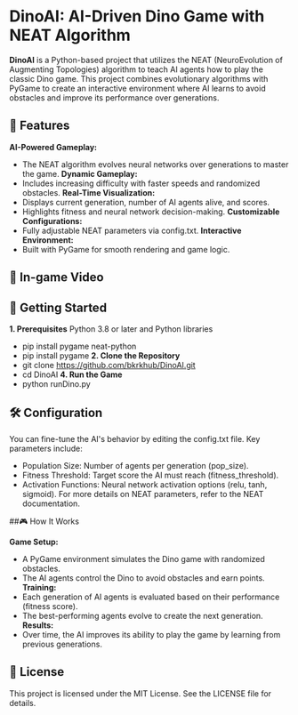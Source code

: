 # DinoAI: AI-Driven Dino Game with NEAT Algorithm


**DinoAI** is a Python-based project that utilizes the NEAT (NeuroEvolution of Augmenting Topologies) algorithm to teach AI agents how to play the classic Dino game. This project combines evolutionary algorithms with PyGame to create an interactive environment where AI learns to avoid obstacles and improve its performance over generations.

## 🌟 Features

**AI-Powered Gameplay:** 
- The NEAT algorithm evolves neural networks over generations to master the game.
**Dynamic Gameplay:**
- Includes increasing difficulty with faster speeds and randomized obstacles.
**Real-Time Visualization:**
- Displays current generation, number of AI agents alive, and scores.
- Highlights fitness and neural network decision-making.
**Customizable Configurations:**
- Fully adjustable NEAT parameters via config.txt.
**Interactive Environment:**
- Built with PyGame for smooth rendering and game logic.


## 📸 In-game Video




## 🚀 Getting Started

**1. Prerequisites**
Python 3.8 or later and Python libraries
- pip install pygame neat-python
- pip install pygame
**2. Clone the Repository**
- git clone https://github.com/bkrkhub/DinoAI.git
- cd DinoAI
**4. Run the Game**
- python runDino.py

## 🛠️ Configuration

You can fine-tune the AI's behavior by editing the config.txt file. Key parameters include:

- Population Size: Number of agents per generation (pop_size).
- Fitness Threshold: Target score the AI must reach (fitness_threshold).
- Activation Functions: Neural network activation options (relu, tanh, sigmoid).
For more details on NEAT parameters, refer to the NEAT documentation.


##🎮 How It Works

**Game Setup:**
- A PyGame environment simulates the Dino game with randomized obstacles.
- The AI agents control the Dino to avoid obstacles and earn points.
**Training:**
- Each generation of AI agents is evaluated based on their performance (fitness score).
- The best-performing agents evolve to create the next generation.
**Results:**
- Over time, the AI improves its ability to play the game by learning from previous generations.

## 📝 License
This project is licensed under the MIT License. See the LICENSE file for details.
